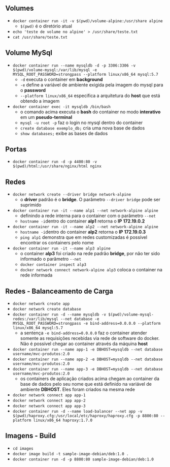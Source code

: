 ## Volumes

*  ```docker container run -it -v $(pwd)/volume-alpine:/usr/share alpine```
   * ```$(pwd)``` é o diretório atual
* ```echo 'teste de volume no alpine' > /usr/share/teste.txt```
* ```cat /usr/share/teste.txt```

## Volume MySql

* ```docker container run --name mysqldb -d -p 3306:3306 -v $(pwd)/volume-mysql:/var/lib/mysql -e MYSQL_ROOT_PASSWORD=strongpass --platform linux/x86_64 mysql:5.7```
  * ```-d``` executa o container em **background**
  * ```-e``` define a variável de ambiente exigida pela imagem do mysql para o **password**
  * ```--platform linux/x86_64``` especifica a arquitetura do **host** que está obtendo a imagem
* ```docker container exec -it mysqldb /bin/bash```
  * o comando acima executa o **bash** do container no modo **interativo** em um **pseudo-terminal**
  * ```mysql -u root -p``` faz o login no mysql dentro do container
  * ```create database exemplo_db;``` cria uma nova base de dados
  * ```show databases;``` exibe as bases de dados

## Portas

* ```docker container run -d -p 4400:80 -v $(pwd)/html:/usr/share/nginx/html nginx```

## Redes

* ```docker network create --driver bridge network-alpine```
  * o **driver** padrão é o **bridge**. O parâmetro ```--driver bridge``` pode ser suprimido
* ```docker container run -it --name alp1 --net network-alpine alpine```
  * definindo a rede interna para o container com o parâmetro ```--net```
  * ```hostname -i```dentro do container **alp1** retorna o **IP** **172.19.0.2**
* ```docker container run -it --name alp2 --net network-alpine alpine```
  * ```hostname -i```dentro do container **alp2** retorna o **IP** **172.19.0.3**
  * ```ping alp1``` demonstra que em redes customizadas é possível encontrar os containers pelo nome
* ```docker container run -it --name alp3 alpine```
  * o container **alp3** foi criado na rede padrão **bridge**, por não ter sido informado o parâmetro ```--net```
  * ```docker container inspect alp3```
  * ```docker network connect network-alpine alp3``` coloca o container na rede informada

## Redes - Balanceamento de Carga

* ```docker network create app```
* ```docker network create database```
* ```docker container run -d --name mysqldb -v $(pwd)/volume-mysql-redes:/var/lib/mysql --net database -e MYSQL_ROOT_PASSWORD=strongpass -e bind-address=0.0.0.0 --platform linux/x86_64 mysql:5.7```
  * a sentença ```-e bind-address=0.0.0.0``` faz o container atender somente as requisições recebidas via rede de software do docker. Não é possível chegar ao container através da máquina **host**
* ```docker container run --name app-1 -e DBHOST=mysqldb --net database username/mvc-produtos:2.0```
* ```docker container run --name app-2 -e DBHOST=mysqldb --net database username/mvc-produtos:2.0```
* ```docker container run --name app-3 -e DBHOST=mysqldb --net database username/mvc-produtos:2.0```
  * os containers de aplicação criados acima chegam ao container da base de dados pelo seu nome que está definido na variável de ambiente **DBHOST**. Eles foram criados na mesma rede
* ```docker network connect app app-1```
* ```docker network connect app app-2```
* ```docker network connect app app-3```
* ```docker container run -d --name load-balancer --net app -v $(pwd)/haproxy.cfg:/usr/local/etc/haproxy/haproxy.cfg -p 8800:80 --platform linux/x86_64 haproxy:1.7.0```

## Imagens - Build

* ```cd images```
* ```docker image build -t sample-image-debian/deb:1.0 . ```
* ```docker container run -d -p 8800:80 sample-image-debian/deb:1.0```
